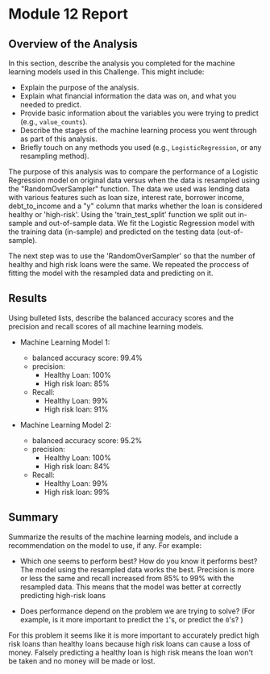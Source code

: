 # Module 12 Report

## Overview of the Analysis

In this section, describe the analysis you completed for the machine learning models used in this Challenge. This might include:

* Explain the purpose of the analysis.
* Explain what financial information the data was on, and what you needed to predict.
* Provide basic information about the variables you were trying to predict (e.g., `value_counts`).
* Describe the stages of the machine learning process you went through as part of this analysis.
* Briefly touch on any methods you used (e.g., `LogisticRegression`, or any resampling method).


The purpose of this analysis was to compare the performance of a Logistic Regression model on original data versus when the data is resampled using the "RandomOverSampler" function.
The data we used was lending data with various features such as loan size, interest rate, borrower income, debt_to_income and a "y" column that marks whether the loan is considered healthy or 'high-risk'.
Using the 'train_test_split' function we split out in-sample and out-of-sample data. We fit the Logistic Regression model with the training data (in-sample) and predicted on the testing data (out-of-sample).

The next step was to use the 'RandomOverSampler' so that the number of healthy and high risk loans were the same. We repeated the proccess of fitting the model with the resampled data and predicting on it.

## Results

Using bulleted lists, describe the balanced accuracy scores and the precision and recall scores of all machine learning models.

* Machine Learning Model 1:
  * balanced accuracy score: 99.4%
  * precision:
      * Healthy Loan: 100%
      * High risk loan: 85%
  * Recall:
      * Healthy Loan: 99%
      * High risk loan: 91%


* Machine Learning Model 2:
  * balanced accuracy score: 95.2%
  * precision:
      * Healthy Loan: 100%
      * High risk loan: 84%
  * Recall:
      * Healthy Loan: 99%
      * High risk loan: 99%

## Summary

Summarize the results of the machine learning models, and include a recommendation on the model to use, if any. For example:
* Which one seems to perform best? How do you know it performs best?
The model using the resampled data works the best. Precision is more or less the same and recall increased from 85% to 99% with the resampled data. This means that the model was better at correctly predicting high-risk loans

* Does performance depend on the problem we are trying to solve? (For example, is it more important to predict the `1`'s, or predict the `0`'s? )

For this problem it seems like it is more important to accurately predict high risk loans than healthy loans because high risk loans can cause a loss of money. Falsely predicting a healthy loan is high risk means the loan won't be taken and no money will be made or lost. 
